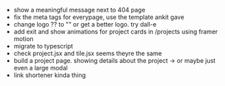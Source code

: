 - show a meaningful message next to 404 page
- fix the meta tags for everypage, use the template ankit gave
- change logo ?? to "<V>" or get a better logo. try dall-e
- add exit and show animations for project cards in /projects using framer motion
- migrate to typescript
- check project.jsx and tile.jsx seems theyre the same
- build a project page. showing details about the project -> or maybe just even a large modal
- link shortener kinda thing
